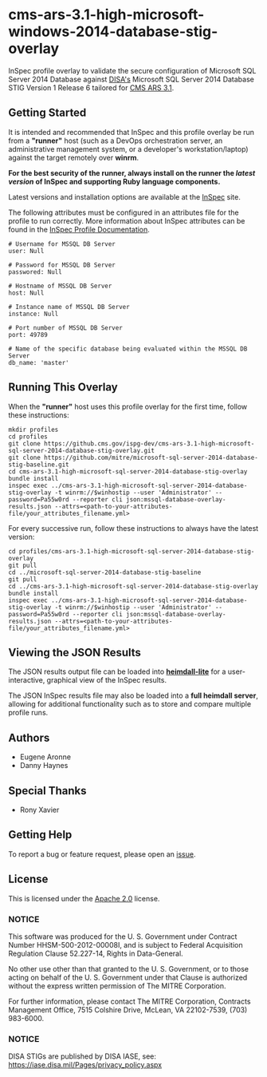 # cms-ars-3.1-high-microsoft-windows-2014-database-stig-overlay

InSpec profile overlay to validate the secure configuration of Microsoft SQL Server 2014 Database against [DISA's](https://iase.disa.mil/stigs/Pages/index.aspx) Microsoft SQL Server 2014 Database STIG Version 1 Release 6 tailored for [CMS ARS 3.1](https://www.cms.gov/Research-Statistics-Data-and-Systems/CMS-Information-Technology/InformationSecurity/Info-Security-Library-Items/ARS-31-Publication.html).

## Getting Started  
It is intended and recommended that InSpec and this profile overlay be run from a __"runner"__ host (such as a DevOps orchestration server, an administrative management system, or a developer's workstation/laptop) against the target remotely over __winrm__.

__For the best security of the runner, always install on the runner the _latest version_ of InSpec and supporting Ruby language components.__ 

Latest versions and installation options are available at the [InSpec](http://inspec.io/) site.

The following attributes must be configured in an attributes file for the profile to run correctly. More information about InSpec attributes can be found in the [InSpec Profile Documentation](https://www.inspec.io/docs/reference/profiles/).

```
# Username for MSSQL DB Server
user: Null

# Password for MSSQL DB Server
passwored: Null

# Hostname of MSSQL DB Server
host: Null

# Instance name of MSSQL DB Server
instance: Null

# Port number of MSSQL DB Server
port: 49789

# Name of the specific database being evaluated within the MSSQL DB Server
db_name: 'master'
```

## Running This Overlay
When the __"runner"__ host uses this profile overlay for the first time, follow these instructions: 

```
mkdir profiles
cd profiles
git clone https://github.cms.gov/ispg-dev/cms-ars-3.1-high-microsoft-sql-server-2014-database-stig-overlay.git
git clone https://github.com/mitre/microsoft-sql-server-2014-database-stig-baseline.git
cd cms-ars-3.1-high-microsoft-sql-server-2014-database-stig-overlay
bundle install
inspec exec ../cms-ars-3.1-high-microsoft-sql-server-2014-database-stig-overlay -t winrm://$winhostip --user 'Administrator' --password=Pa55w0rd --reporter cli json:mssql-database-overlay-results.json --attrs=<path-to-your-attributes-file/your_attributes_filename.yml>
```

For every successive run, follow these instructions to always have the latest version:

```
cd profiles/cms-ars-3.1-high-microsoft-sql-server-2014-database-stig-overlay
git pull
cd ../microsoft-sql-server-2014-database-stig-baseline
git pull
cd ../cms-ars-3.1-high-microsoft-sql-server-2014-database-stig-overlay
bundle install
inspec exec ../cms-ars-3.1-high-microsoft-sql-server-2014-database-stig-overlay -t winrm://$winhostip --user 'Administrator' --password=Pa55w0rd --reporter cli json:mssql-database-overlay-results.json --attrs=<path-to-your-attributes-file/your_attributes_filename.yml>
```

## Viewing the JSON Results

The JSON results output file can be loaded into __[heimdall-lite](https://mitre.github.io/heimdall-lite/)__ for a user-interactive, graphical view of the InSpec results. 

The JSON InSpec results file may also be loaded into a __full heimdall server__, allowing for additional functionality such as to store and compare multiple profile runs.

## Authors
* Eugene Aronne
* Danny Haynes

## Special Thanks
* Rony Xavier

## Getting Help
To report a bug or feature request, please open an [issue](https://github.cms.gov/ispg-dev/cms-ars-3.1-high-microsoft-sql-server-2014-database-stig-overlay/issues/new).

## License
This is licensed under the [Apache 2.0](https://www.apache.org/licenses/LICENSE-2.0) license. 

### NOTICE  

This software was produced for the U. S. Government under Contract Number HHSM-500-2012-00008I, and is subject to Federal Acquisition Regulation Clause 52.227-14, Rights in Data-General.  

No other use other than that granted to the U. S. Government, or to those acting on behalf of the U. S. Government under that Clause is authorized without the express written permission of The MITRE Corporation.

For further information, please contact The MITRE Corporation, Contracts Management Office, 7515 Colshire Drive, McLean, VA  22102-7539, (703) 983-6000.

### NOTICE
DISA STIGs are published by DISA IASE, see: https://iase.disa.mil/Pages/privacy_policy.aspx
